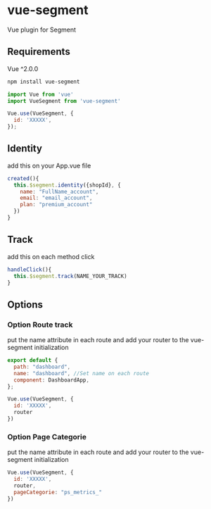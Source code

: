 # vue-segment

Vue plugin for Segment

## Requirements

Vue ^2.0.0

```bash
npm install vue-segment
```

```js
import Vue from 'vue'
import VueSegment from 'vue-segment'

Vue.use(VueSegment, {
  id: 'XXXXX',
});
```

## Identity

add this on your App.vue file
```js
created(){
  this.$segment.identity({shopId}, {
    name: "FullName_account",
    email: "email_account",
    plan: "premium_account"
  })
}
```

## Track

add this on each method click
```js
handleClick(){
  this.$segment.track(NAME_YOUR_TRACK)
}
```

## Options 
 
### Option Route track

put the name attribute in each route and add your router to the vue-segment initialization

```js
export default {
  path: "dashboard",
  name: "dashboard", //Set name on each route
  component: DashboardApp,
};

Vue.use(VueSegment, {
  id: 'XXXXX',
  router
})
```
### Option Page Categorie

put the name attribute in each route and add your router to the vue-segment initialization

```js
Vue.use(VueSegment, {
  id: 'XXXXX',
  router,
  pageCategorie: "ps_metrics_"
})
```

